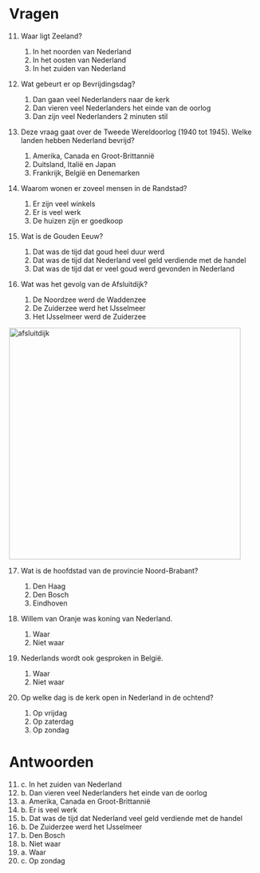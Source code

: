 # Vragen

11. Waar ligt Zeeland?

    1. In het noorden van Nederland
    2. In het oosten van Nederland
    3. In het zuiden van Nederland

12. Wat gebeurt er op Bevrijdingsdag?

    1. Dan gaan veel Nederlanders naar de kerk
    2. Dan vieren veel Nederlanders het einde van de oorlog
    3. Dan zijn veel Nederlanders 2 minuten stil

13. Deze vraag gaat over de Tweede Wereldoorlog (1940 tot 1945). Welke landen hebben Nederland bevrijd?

    1. Amerika, Canada en Groot-Brittannië
    2. Duitsland, Italië en Japan
    3. Frankrijk, België en Denemarken

14. Waarom wonen er zoveel mensen in de Randstad?

    1. Er zijn veel winkels
    2. Er is veel werk
    3. De huizen zijn er goedkoop

15. Wat is de Gouden Eeuw?

    1. Dat was de tijd dat goud heel duur werd
    2. Dat was de tijd dat Nederland veel geld verdiende met de handel
    3. Dat was de tijd dat er veel goud werd gevonden in Nederland

16. Wat was het gevolg van de Afsluitdijk?

    1. De Noordzee werd de Waddenzee
    2. De Zuiderzee werd het IJsselmeer
    3. Het IJsselmeer werd de Zuiderzee
   
<img width="464" alt="afsluitdijk" src="https://github.com/David-L-R/Knowledge-of-Dutch-Society-KNM-/assets/31222514/099f43e4-d4ba-4e2a-aa7b-17e03b4ae87c">


17. Wat is de hoofdstad van de provincie Noord-Brabant?

    1. Den Haag
    2. Den Bosch
    3. Eindhoven

18. Willem van Oranje was koning van Nederland.

    1. Waar
    2. Niet waar

19. Nederlands wordt ook gesproken in België.

    1. Waar
    2. Niet waar

20. Op welke dag is de kerk open in Nederland in de ochtend?
    1. Op vrijdag
    2. Op zaterdag
    3. Op zondag

# Antwoorden

11. c. In het zuiden van Nederland
12. b. Dan vieren veel Nederlanders het einde van de oorlog
13. a. Amerika, Canada en Groot-Brittannië
14. b. Er is veel werk
15. b. Dat was de tijd dat Nederland veel geld verdiende met de handel
16. b. De Zuiderzee werd het IJsselmeer
17. b. Den Bosch
18. b. Niet waar
19. a. Waar
20. c. Op zondag
